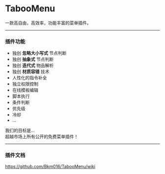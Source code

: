 # TabooMenu
一款高自由，高效率，功能丰富的菜单插件。  

---
### 插件功能

+ 独创 **忽略大小写式** 节点判断
+ 独创 **抽象式** 节点判断
+ 独创 **迭代式** 物品解析
+ 独创 **材质容错** 技术
+ 人性化的指令补全
+ 独立权限控制
+ 在线模板编辑
+ 脚本执行
+ 条件判断
+ 优先级
+ 冷却
+ ...

我们的目标是...  
超越市场上所有公开的免费菜单插件！

---
### 插件文档

https://github.com/Bkm016/TabooMenu/wiki
